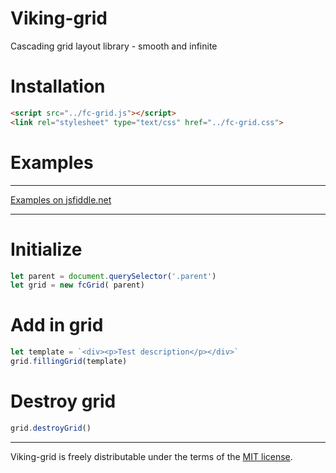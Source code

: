 # Viking-grid

Cascading grid layout library - smooth and infinite

# Installation

```html
<script src="../fc-grid.js"></script>
<link rel="stylesheet" type="text/css" href="../fc-grid.css">
```

# Examples
___
[Examples on jsfiddle.net](https://jsfiddle.net/AlexyKar/h32wszcn/4/)
___
# Initialize
```javascript
let parent = document.querySelector('.parent')
let grid = new fcGrid( parent)
```
# Add in grid

```javascript
let template = `<div><p>Test description</p></div>`
grid.fillingGrid(template)
```

# Destroy grid

```javascript
grid.destroyGrid()
```

___

Viking-grid is freely distributable under the terms of the [MIT license](https://github.com/froncubator/viking-grid/blob/master/LICENSE).

